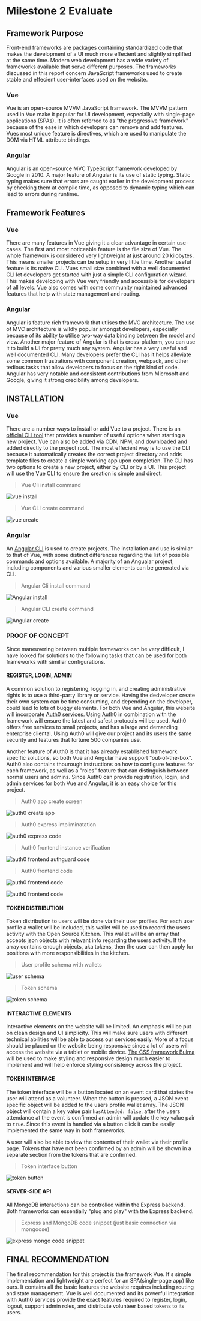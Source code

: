 # Milestone 2 Evaluate

## Framework Purpose

Front-end frameworks are packages containing standardized code that makes the development of a UI much more effecient and slightly simplified at the same time. Modern web development has a wide variety of frameworks available that serve different purposes. The frameworks discussed in this report concern JavaScript frameworks used to create stable and effecient user-interfaces used on the website.   

### Vue

Vue is an open-source MVVM JavaScript framework. The MVVM pattern used in Vue make it popular for UI development, especially with single-page applications (SPAs). It is often referred to as "the progressive framework" because of the ease in which developers can remove and add features. Vues most unique feature is directives, which are used to manipulate the DOM via HTML attribute bindings.

### Angular

Angular is an open-source MVC TypeScript framework developed by Google in 2010. A major feature of Angular is its use of static typing. Static typing makes sure that errors are caught earlier in the development process by checking them at  compile time, as opposed to dynamic typing which can lead to errors during runtime. 

## Framework Features

### Vue

There are many features in Vue giving it a clear advantage in certain use-cases. The first and most noticeable feature is the file size of Vue. The whole framework is considered very lightweight at just around 20 kilobytes. This means smaller projects can be setup in very little time. Another useful feature is its native CLI. Vues small size combined with a well documented CLI let developers get started with just a simple CLI configuration wizard. This makes developing with Vue very friendly and accessible for developers of all levels. Vue also comes with some community maintained advanced features that help with state management and routing.

### Angular

Angular is feature rich framework that utlises the MVC architecture. The use of MVC architecture is wildly popular amongst developers, especially because of its ability to utilise two-way data binding between the model and view. Another major feature of Angular is that is cross-platform, you can use it to build a UI for pretty much any system. Angular has a very useful and well documented CLI. Many developers prefer the CLI has it helps alleviate some common frustrations with component creation, webpack, and other tedious tasks that allow developers to focus on the right kind of code. Angular has very notable and consistent contributions from Microsoft and Google, giving it strong credibility among developers. 

## INSTALLATION

### Vue

There are a number ways to install or add Vue to a project. There is an [official CLI tool](https://cli.vuejs.org/) that provides a number of useful options when starting a new project. Vue can also be added via CDN, NPM, and downloaded and added directly to the project root. The most effecient way is to use the CLI because it automatically creates the correct project directory and adds template files to create a simple working app upon completion. The CLI has two options to create a new project, either by CLI or by a UI. This project will use the Vue CLI to ensure the creation is simple and direct.

> Vue Cli install command

![vue install](assets/vueInstall.png)

> Vue CLI create command

![vue create](assets/vueCreate.png)




### Angular

An [Angular CLI](https://angular.io/guide/setup-local#install-the-angular-cli) is used to create projects. The installation and use is similar to that of Vue, with some distinct differences regarding the list of possible commands and options available. A majority of an Angualar project, including components and various smaller elements can be generated via CLI. 

> Angular Cli install command

![Angular install](assets/anInstall.png)

> Angular CLI create command

![Angular create](assets/anCreate.png)

### PROOF OF CONCEPT

Since maneuvering between multiple frameworks can be very difficult, I have looked for solutions to the following tasks that can be used for both frameworks with similiar configurations.

#### REGISTER, LOGIN, ADMIN

A common solution to registering, logging in, and creating administrative rights is to use a third-party library or service. Having the dedveloper create their own system can be time consuming, and depending on the developer, could lead to lots of buggy elements. For both Vue and Angular, this website will incorporate [Auth0 services](https://auth0.com/). Using Auth0 in combination with the framework will ensure the latest and safest protocols will be used. Auth0 offers free services to small projects, and has a large and demanding enterprise cliental. Using Auth0 will give our project and its users the same security and features that fortune 500 companies use.

Another feature of Auth0 is that it has already established framework specific solutions, so both Vue and Angular have support "out-of-the-box". Auth0 also contains thourough instructions on how to configure features for each framework, as well as a "roles" feature that can distinguish between normal users and admins. Since Auth0 can provide registration, login, and admin services for both Vue and Angular, it is an easy choice for this project.

> Auth0 app create screen

![auth0 create app](assets/authStart.png)

> Auth0 express impliminatation

![auth0 express code](assets/authExpress.png)

> Auth0 frontend instance verification

![auth0 frontend authguard code](assets/authGuard.png)

> Auth0 frontend code

![auth0 frontend code](assets/authCodeOne.png)

![auth0 frontend code](assets/authCodeTwo.png)



#### TOKEN DISTRIBUTION

Token distribution to users will be done via their user profiles. For each user profile a wallet will be included, this wallet will be used to record the users activity with the Open Source Kitchen. This wallet will be an array that accepts json objects with relavant info regarding the users activity. If the array contains enough objects, aka tokens, then the user can then apply for positions with more responsibilities in the kitchen. 

> User profile schema with wallets

![user schema](assets/tokenWallets.png)

> Token schema

![token schema](assets/tokenSchema.png)

#### INTERACTIVE ELEMENTS

Interactive elements on the website will be limited. An emphasis will be put on clean design and UI simplicity. This will make sure users with different technical abilities will be able to access our services easily. More of a focus should be placed on the website being responsive since a lot of users will access the website via a tablet or mobile device. [The CSS framework Bulma](https://bulma.io/) will be used to make styling and responsive design much easier to implement and will help enforce styling consistency across the project.

#### TOKEN INTERFACE

The token interface will be a button located on an event card that states the user will attend as a volunteer. When the button is pressed, a JSON event specific object will be added to the users profile wallet array. The JSON object will contain a key value pair ``` hasAttended: false ```, after the users attendance at the event is confirmed an admin will update the key value pair to ``` true ```. Since this event is handled via a button click it can be easily implemented the same way in both frameworks. 

A user will also be able to view the contents of their wallet via their profile page. Tokens that have not been confirmed by an admin will be shown in a separate section from the tokens that are confirmed.

> Token interface button

![token button](assets/tokenInterface.png)

#### SERVER-SIDE API

All MongoDB interactions can be controlled within the Express backend. Both frameworks can essentially "plug and play" with the Express backend. 

> Express and MongoDB code snippet (just basic connection via mongoose)

![express mongo code snippet](assets/expressMongo.png)

## FINAL RECOMMENDATION

The final recommendation for this project is the framework Vue. It's simple implementation and lightweight are perfect for an SPA(single-page app) like ours. It contains all the basic features the website requires including routing and state management. Vue is well documented and its powerful integration with Auth0 services provide the exact features required to register, login, logout, support admin roles, and distribute volunteer based tokens to its users.
